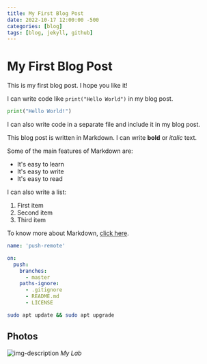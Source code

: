 ```yaml
---
title: My First Blog Post
date: 2022-10-17 12:00:00 -500
categories: [blog]
tags: [blog, jekyll, github]
---
```


# My First Blog Post

This is my first blog post. I hope you like it!

I can write code like `print("Hello World")` in my blog post.

```python
print("Hello World!")
```

I can also write code in a separate file and include it in my blog post.

This blog post is written in Markdown. I can write **bold** or *italic* text.

Some of the main features of Markdown are:

  * It's easy to learn
  * It's easy to write
  * It's easy to read

I can also write a list:

  1. First item
  2. Second item
  3. Third item

To know more about Markdown, [click here](https://www.markdownguide.org/cheat-sheet/).

```yml
name: 'push-remote'

on:
  push:
    branches:
      - master
    paths-ignore:
      - .gitignore
      - README.md
      - LICENSE
```

```bash
sudo apt update && sudo apt upgrade
```


## Photos

![img-description](https://pbs.twimg.com/media/FJAFshwXoAEf9HV?format=jpg&name=large)
_My Lab_